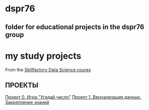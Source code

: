 # dspr76
## folder for educational projects in the dspr76 group
# my study projects

From the [Skillfactory Data Science coures](https://lms.skillfactory.ru/courses/course-v1:SkillFactory+DSPR-2.0+14JULY2021/course/) 

## ПРОЕКТЫ

[Проект 0. Игра "Угадай число"](https://github.com/TalibullinaEM/dspr76/tree/main/project_0)
[Проект 1. Вмзуализация данных. Закрепление знаний](https://github.com/TalibullinaEM/dspr76/tree/main/vizual)

